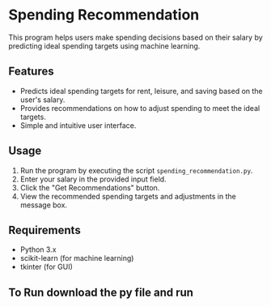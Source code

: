 # Spending Recommendation

This program helps users make spending decisions based on their salary by predicting ideal spending targets using machine learning.

## Features
- Predicts ideal spending targets for rent, leisure, and saving based on the user's salary.
- Provides recommendations on how to adjust spending to meet the ideal targets.
- Simple and intuitive user interface.

## Usage
1. Run the program by executing the script `spending_recommendation.py`.
2. Enter your salary in the provided input field.
3. Click the "Get Recommendations" button.
4. View the recommended spending targets and adjustments in the message box.

## Requirements
- Python 3.x
- scikit-learn (for machine learning)
- tkinter (for GUI)

## To Run download the py file and run
